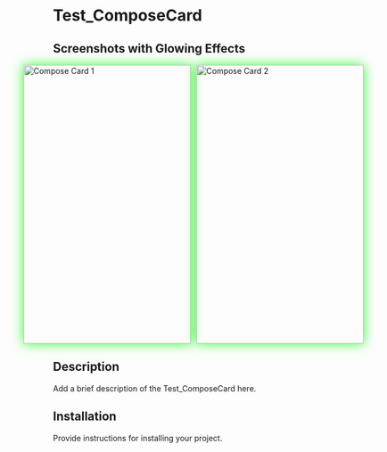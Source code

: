 # Test_ComposeCard

## Screenshots with Glowing Effects 

<div style="display: flex; flex-direction: row; justify-content: center;">
    <div style="margin-right: 10px;">
        <img src="https://github.com/AmrNasserSaad/Test_ComposeCard/assets/105106529/14d8a986-2a46-4dfa-9e65-103747d2643a" alt="Compose Card 1" width="300" height="500" style="box-shadow: 0 0 20px rgba(0, 255, 0, 0.8);" />
    </div>
    <div>
        <img src="https://github.com/AmrNasserSaad/Test_ComposeCard/assets/105106529/41dbd0a2-7cbc-41f0-92a9-1c29c46d0ac9" alt="Compose Card 2" width="300" height="500" style="box-shadow: 0 0 20px rgba(0, 255, 0, 0.8);" />
    </div>
</div>

## Description
Add a brief description of the Test_ComposeCard here.

## Installation
Provide instructions for installing your project.



